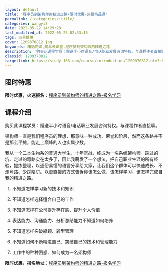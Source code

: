 ```yaml
---
layout: default
title: '程序员到架构师的精进之路-限时优惠-网易精品课'
permalink: /:categories/:title/
categories: wangyi2
date: 2022-05-22 14:29:28
last_modified_at: 2022-05-23 02:33:15
tags: 网易提供
cover: 1209370812.jpg
keywords: 精选网课,网易云课堂,程序员到架构师的精进之路
description: '购买此课程学员：赠送半小时语音/电话职业发展咨询特权。与课程作者直接聊。架构师一直是我们程序员的理想，那意味一种成功、荣'
classid: 1209370812
targetlink: https://study.163.com/course/introduction/1209370812.htm?share=1&shareId=1025206652&utm_campaign=share&utm_medium=iphoneShare&utm_source=&utm_u=1025206652
---
```


## 限时特惠

**限时优惠，火速报名**：[程序员到架构师的精进之路-报名学习](https://study.163.com/course/introduction/1209370812.htm?share=1&shareId=1025206652&utm_campaign=share&utm_medium=iphoneShare&utm_source=&utm_u=1025206652)

## 课程介绍

购买此课程学员：赠送半小时语音/电话职业发展咨询特权。与课程作者直接聊。



架构师一直是我们程序员的理想，那意味一种成功、荣誉和阶层，然而这条路并不是那么平摊，能走上巅峰的人也实属少数。



我从一个二本生物系的普通大学生，十年奋战，终成为一名系统架构师。踩过的坑、走过的弯路实在太多了，因此我萌发了一个想法，把自己职业生涯的所有经验，提炼整理，以通俗易懂的语言分享给大家，让我们这个群体可以快速成长、不走弯路、少踩陷阱。以更直接的方式告诉你该怎么做、该怎样学习、该怎样完成自我的精进之路。



1. 不知道怎样学习新的技术和知识

2. 不知道怎样选择适合自己的工作

3. 不知道怎样在公司提升存在感、提升个人价值

4. 表达能力、沟通能力、分析总结能力不知道如何培养

5. 不知道怎样突破瓶颈、转型管理

6. 不知道如何不断精进自己、突破自己的技术和管理能力

7. 工作中的种种困惑、如何成为一名架构师

**限时优惠，报名地址**：[程序员到架构师的精进之路-报名学习](https://study.163.com/course/introduction/1209370812.htm?share=1&shareId=1025206652&utm_campaign=share&utm_medium=iphoneShare&utm_source=&utm_u=1025206652)

